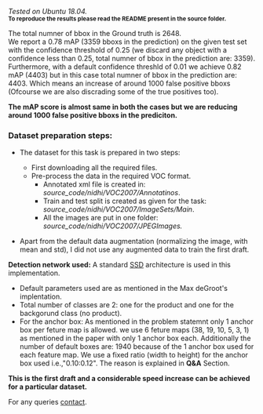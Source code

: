 *Tested on Ubuntu 18.04.* <br/>
<sub>**To reproduce the results please read the README present in the source folder.**</sub>

The total numner of bbox in the Ground truth is 2648. <br/>
We report a 0.78 mAP (3359 bboxs in the prediction) on the given test set with the confidence threshold of 0.25 (we discard any object with a confidence less than 0.25, total numner of bbox in the prediction are: 3359). Furthermore, with a default confidence threshld of 0.01 we achieve 0.82 mAP (4403) but in this case total numner of bbox in the prediction are: 4403. Which means an increase of around 1000 false positive bboxs (Ofcourse we are also discrading some of the true positives too).

**The mAP score is almost same in both the cases but we are reducing around 1000 false positive bboxs in the prediciton.**<br/>


### Dataset preparation steps:
* The dataset for this task is prepared in two steps:
	* First downloading all the required files.
	* Pre-process the data in the required VOC format.
		* Annotated xml file is created in: *source_code/nidhi/VOC2007/Annotatinos*. <br/>
		* Train and test split is created as given for the task:  *source_code/nidhi/VOC2007/ImageSets/Main*. <br/>
		* All the images are put in one folder: *source_code/nidhi/VOC2007/JPEGImages.* <br/>

* Apart from the default data augmentation (normalizing the image, with mean and std), I did not use any augmented data to train the first draft. <br/>

**Detection network used:** A standard [SSD]("https://arxiv.org/pdf/1512.02325.pdf") architecture is used in this implementation. <br/>
* Default parameters used are as mentioned in the Max deGroot's implentation.
* Total number of classes are 2: one for the product and one for the backgorund class (no product). 
* For the anchor box: As mentioned in the problem statemnt only 1 anchor box per feture map is allowed. we use 6 feture maps (38, 19, 10, 5, 3, 1) as mentioned in the paper with only 1 anchor box each. Additionally the number of default boxes are: 1940 because of the 1 anchor box used for each feature map. We use a fixed ratio (width to height) for the anchor box used i.e.,"0.10:0.12". The reason is explained in **Q&A** Section.


**This is the first draft and a considerable speed increase can be achieved for a particular dataset.**

For any queries [contact](raotnameh@gmail.com).
